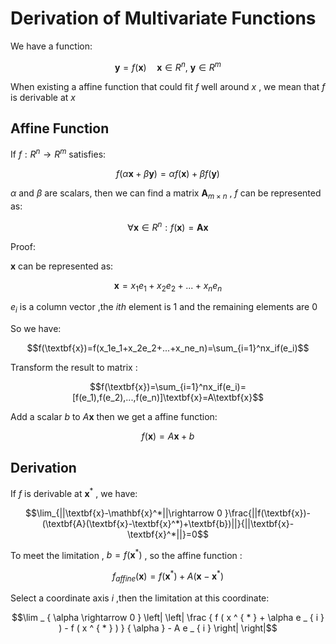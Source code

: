 # Derivation of Multivariate Functions
We have a function:

$$\textbf{y}=f\left(\textbf{x}\right) \quad \textbf{x} \in R^{n}, \ \textbf{y} \in R^{m}$$

When existing a affine function that could fit $f$ well around $x$ , we mean that $f$ is derivable at $x$

## Affine Function
If $f:R^{n}\rightarrow R^{m}$ satisfies:

$$f\left(\alpha\textbf{x}+\beta\textbf{y}\right)=\alpha f\left(\textbf{x}\right)+\beta f\left(\textbf{y}\right)$$

$\alpha$ and $\beta$ are scalars, then we can find a matrix $\textbf{A}_{m\times n}$ , $f$ can be represented as:

$$\forall \textbf{x} \in R^n : f\left(\textbf{x}\right)=\textbf{A}\textbf{x}$$

Proof:

$\textbf{x}$ can be represented as:

$$\textbf{x}=x_1e_1+x_2e_2+...+x_ne_n$$

$e_i$ is a column vector ,the $ith$
 element is $1$ and the remaining elements are $0$ 

 So we have:

 $$f(\textbf{x})=f(x_1e_1+x_2e_2+...+x_ne_n)=\sum_{i=1}^nx_if(e_i)$$

 Transform the result to matrix :

 $$f(\textbf{x})=\sum_{i=1}^nx_if(e_i)=[f(e_1),f(e_2),...,f(e_n)]\textbf{x}=A\textbf{x}$$

Add a scalar $b$ to $A\textbf{x}$ then we get a affine function:

$$f(\textbf{x})=A\textbf{x}+b$$

## Derivation

If $f$ is derivable at $\textbf{x}^*$ , we have:


$$\lim_{||\textbf{x}-\mathbf{x}^*||\rightarrow 0 }\frac{||f(\textbf{x})-(\textbf{A}(\textbf{x}-\textbf{x}^*)+\textbf{b})||}{||\textbf{x}-\textbf{x}^*||}=0$$

To meet the limitation , $b=f(\textbf{x}^*)$ , so the affine function :

$$f_{affine} (\textbf{x}) = f (\textbf{x}^{*}) + A (\textbf{x} - \textbf{x}^{*})$$

Select a coordinate axis $i$ ,then the limitation at this coordinate:

$$\lim _ { \alpha \rightarrow 0 } \left| \left| \frac { f ( x ^ { * } + \alpha e _ { i } ) - f ( x ^ { * } ) } { \alpha } - A e _ { i } \right| \right|$$







